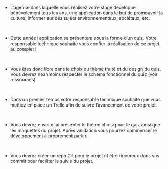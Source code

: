 - L’agence dans laquelle vous réalisez votre stage développe bénévolement tous les ans, une application dans le but de promouvoir la culture, informer sur des sujets environnementaux, sociétaux, etc.

​

- Cette année l’application se présentera sous la forme d’un quiz. Votre responsable technique souhaite vous confier la réalisation de ce projet, au complet !

​

- Vous êtes donc libre dans le choix du thème traité et du design du quiz. Vous devrez néanmoins respecter le schema fonctionnel du quiz (voir ressources).

​

- Dans un premier temps votre responsable technique souhaite que vous mettiez en place un Trello afin de suivre l’avancement de votre projet.

​

- Vous devrez ensuite lui présenter le thème choisi pour le quiz ainsi que les maquettes du projet. Après validation vous pourrez commencer le développement à proprement parler.

​

- Vous devrez créer un repo Git pour le projet et être rigoureux dans vos commit pour faciliter le suivis du projet.
